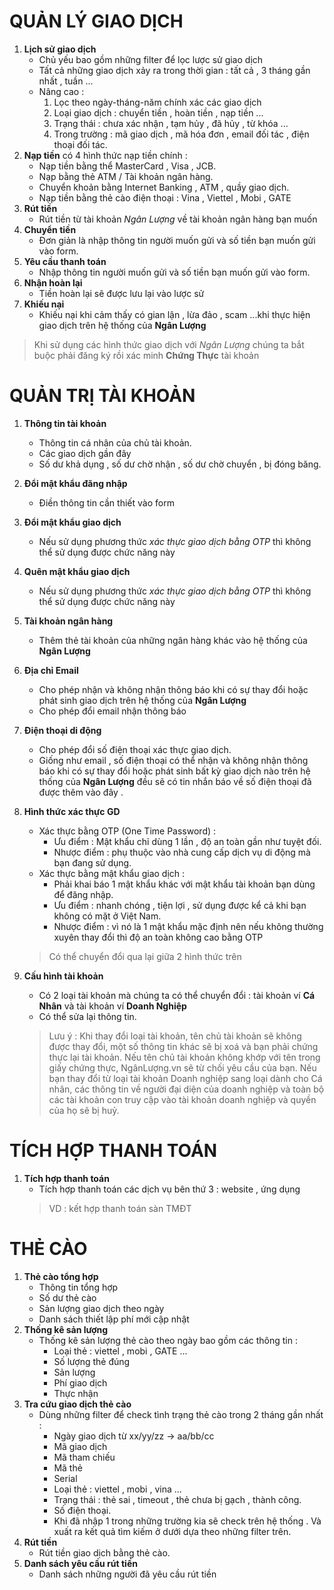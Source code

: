 # QUẢN LÝ GIAO DỊCH
1. **Lịch sử giao dịch**
    * Chủ yếu bao gồm những filter để lọc lược sử giao dịch
    * Tất cả những giao dịch xảy ra trong thời gian : tất cả , 3 tháng gần nhất , tuần ...
    * Nâng cao : 
        1. Lọc theo ngày-tháng-năm chính xác các giao dịch 
        2. Loại giao dịch : chuyển tiền , hoàn tiền , nạp tiền ...
        3. Trạng thái : chưa xác nhận , tạm hủy , đã hủy , từ khóa ...
        4. Trong trường : mã giao dịch , mã hóa đơn , email đối tác , điện thoại đối tác.
2. **Nạp tiền** có 4 hình thức nạp tiền chính : 
    * Nạp tiền bằng thể MasterCard , Visa , JCB.
    * Nạp bằng thẻ ATM / Tài khoản ngân hàng.
    * Chuyển khoản bằng Internet Banking , ATM , quầy giao dịch.
    * Nạp tiền bằng thẻ cào điện thoại : Vina , Viettel , Mobi , GATE
3. **Rút tiền**
    * Rút tiền từ tài khoản *Ngân Lượng* về tài khoản ngân hàng bạn muốn
4. **Chuyển tiền**
    * Đơn giản là nhập thông tin người muốn gửi và số tiền bạn muốn gửi vào form.
5. **Yêu cầu thanh toán**
    * Nhập thông tin người muốn gửi và số tiền bạn muốn gửi vào form.
6. **Nhận hoàn lại**
    * Tiền hoàn lại sẽ được lưu lại vào lược sử
7. **Khiếu nại**
    * Khiếu nại khi cảm thấy có gian lận , lừa đảo , scam ...khi thực hiện giao dịch trên hệ thống của **Ngân Lượng**

> Khi sử dụng các hình thức giao dịch với *Ngân Lượng* chúng ta bắt buộc phải đăng ký rồi xác minh **Chứng Thực** tài khoản 

# QUẢN TRỊ TÀI KHOẢN
1. **Thông tin tài khoản**
    * Thông tin cá nhân của chủ tài khoản.
    * Các giao dịch gần đây
    * Số dư khả dụng , số dư chờ nhận , số dư chờ chuyển , bị đóng băng.
2. **Đổi mật khẩu đăng nhập**
    * Điền thông tin cần thiết vào form
3. **Đổi mật khẩu giao dịch**
    * Nếu sử dụng phương thức *xác thực giao dịch bằng OTP* thì không thể sử dụng được chức năng này 
4. **Quên mật khẩu giao dịch**
    * Nếu sử dụng phương thức *xác thực giao dịch bằng OTP* thì không thể sử dụng được chức năng này
5. **Tài khoản ngân hàng**
    * Thêm thẻ tài khoản của những ngân hàng khác vào hệ thống của **Ngân Lượng**
6. **Địa chỉ Email**
    * Cho phép nhận và không nhận thông báo khi có sự thay đổi hoặc phát sinh giao dịch trên hệ thống của **Ngân Lượng**
    * Cho phép đổi email nhận thông báo
7. **Điện thoại di động**
    * Cho phép đổi số điện thoại xác thực giao dịch.
    * Giống như email , số điện thoại có thể nhận và không nhận thông báo khi có sự thay đổi hoặc phát sinh bất kỳ giao dịch nào trên hệ thống của **Ngân Lượng** đều sẽ có tin nhắn báo về số điện thoại đã được thêm vào đây .

8. **Hình thức xác thực GD**
    * Xác thực bằng OTP (One Time Password) :
        * Ưu điểm : Mật khẩu chỉ dùng 1 lần , độ an toàn gần như tuyệt đối.
        * Nhược điểm : phụ thuộc vào nhà cung cấp dịch vụ di động mà bạn đang sử dụng.
    * Xác thực bằng mật khẩu giao dịch :
        * Phải khai báo 1 mật khẩu khác với mật khẩu tài khoản bạn dùng để đăng nhập.
        * Ưu điểm : nhanh chóng , tiện lợi , sử dụng được kể cả khi bạn không có mặt ở Việt Nam.
        * Nhược điểm : vì nó là 1 mật khẩu mặc định nên nếu không thường xuyên thay đổi thì độ an toàn không cao bằng OTP
    > Có thể chuyển đổi qua lại giữa 2 hình thức trên
9. **Cấu hình tài khoản**
    * Có 2 loại tài khoản mà chúng ta có thể chuyển đổi : tài khoản ví **Cá Nhân** và tài khoản ví **Doanh Nghiệp**
    * Có thể sửa lại thông tin.
    > Lưu ý : Khi thay đổi loại tài khoản, tên chủ tài khoản sẽ không được thay đổi, một số thông tin khác sẽ bị xoá và bạn phải chứng thực lại tài khoản. Nếu tên chủ tài khoản không khớp với tên trong giấy chứng thực, NgânLượng.vn sẽ từ chối yêu cầu của bạn. Nếu bạn thay đổi từ loại tài khoản Doanh nghiệp sang loại dành cho Cá nhân, các thông tin về người đại diện của doanh nghiệp và toàn bộ các tài khoản con truy cập vào tài khoản doanh nghiệp và quyền của họ sẽ bị huỷ.

# TÍCH HỢP THANH TOÁN
1. **Tích hợp thanh toán**
    * Tích hợp thanh toán các dịch vụ bên thứ 3 : website , ứng dụng
    > VD : kết hợp thanh toán sàn TMĐT 

# THẺ CÀO
1. **Thẻ cào tổng hợp**
    * Thông tin tổng hợp 
    * Số dư thẻ cào
    * Sản lượng giao dịch theo ngày
    * Danh sách thiết lập phí mới cập nhật
2. **Thống kê sản lượng**
    * Thống kê sản lượng thẻ cào theo ngày bao gồm các thông tin :
        * Loại thẻ : viettel , mobi , GATE ...
        * Số lượng thẻ đúng
        * Sản lượng 
        * Phí giao dịch 
        * Thực nhận 
3. **Tra cứu giao dịch thẻ cào**
    * Dùng những filter để check tình trạng thẻ cào trong 2 tháng gần nhất :
        * Ngày giao dịch từ xx/yy/zz -> aa/bb/cc
        * Mã giao dịch
        * Mã tham chiếu
        * Mã thẻ
        * Serial
        * Loại thẻ : viettel , mobi , vina ...
        * Trạng thái : thẻ sai , timeout , thẻ chưa bị gạch , thành công.
        * Số điện thoại.
        * Khi đã nhập 1 trong những trường kia sẽ check trên hệ thống . Và xuất ra kết quả tìm kiếm ở dưới dựa theo những filter trên.
4. **Rút tiền**
    * Rút tiền giao dịch bằng thẻ cào.
5. **Danh sách yêu cầu rút tiền**
    * Danh sách những người đã yêu cầu rút tiền